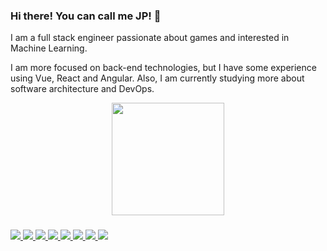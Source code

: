### Hi there! You can call me JP! 👋

I am a full stack engineer passionate about games and interested in Machine Learning.

I am more focused on back-end technologies, but I have some experience using Vue, React and Angular. Also, I am currently studying more about software architecture and DevOps.


<div align="center">
  <a href="https://github.com/jpaldi91">
  <img height="180em" src="https://github-readme-stats.vercel.app/api?username=jpaldi91&show_icons=true&theme=dark&&include_all_commits=true&count_private=true" />
  <!-- <img height="180em" src="https://github-readme-stats.vercel.app/api/top-langs/?username=jpaldi91&layout=compact&theme=dark&langs_count=8" /> -->
</div>

  ###

<div align="left">
  <img src="https://img.shields.io/badge/Ruby-CC342D?style=for-the-badge&logo=ruby&logoColor=white">
  <img src="https://img.shields.io/badge/Python-14354C?style=for-the-badge&logo=python&logoColor=white">
  <img src="https://img.shields.io/badge/C%23-239120?style=for-the-badge&logo=c-sharp&logoColor=white">
  <img src="https://img.shields.io/badge/JavaScript-323330?style=for-the-badge&logo=javascript&logoColor=F7DF1E">
  <img src="https://img.shields.io/badge/React-20232A?style=for-the-badge&logo=react&logoColor=61DAFB">
  <img src="https://img.shields.io/badge/Vue.js-35495E?style=for-the-badge&logo=vue.js&logoColor=4FC08D">
  <img src="https://img.shields.io/badge/Angular-DD0031?style=for-the-badge&logo=angular&logoColor=white">
  <img src="https://img.shields.io/badge/Unity-100000?style=for-the-badge&logo=unity&logoColor=white">
</div>
